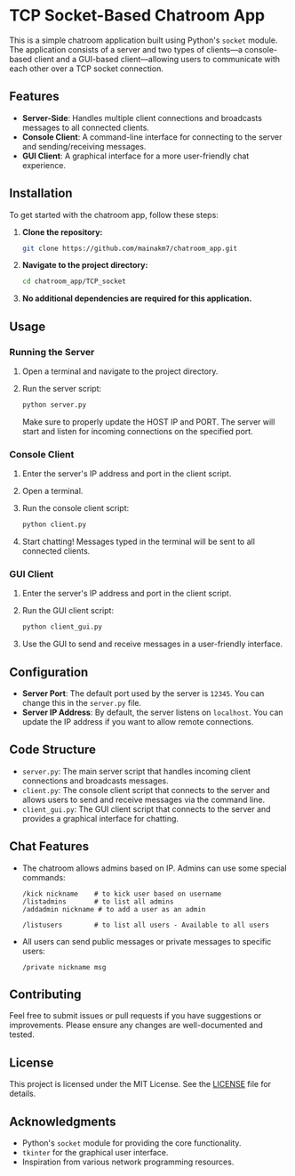 # TCP Socket-Based Chatroom App

This is a simple chatroom application built using Python's `socket` module. The application consists of a server and two types of clients—a console-based client and a GUI-based client—allowing users to communicate with each other over a TCP socket connection.

## Features

- **Server-Side**: Handles multiple client connections and broadcasts messages to all connected clients.
- **Console Client**: A command-line interface for connecting to the server and sending/receiving messages.
- **GUI Client**: A graphical interface for a more user-friendly chat experience.

## Installation

To get started with the chatroom app, follow these steps:

1. **Clone the repository:**

    ```bash
    git clone https://github.com/mainakm7/chatroom_app.git
    ```

2. **Navigate to the project directory:**

    ```bash
    cd chatroom_app/TCP_socket
    ```

3. **No additional dependencies are required for this application.**

## Usage

### Running the Server

1. Open a terminal and navigate to the project directory.
2. Run the server script:

    ```bash
    python server.py
    ```
   Make sure to properly update the HOST IP and PORT.
   The server will start and listen for incoming connections on the specified port.

### Console Client

1. Enter the server's IP address and port in the client script.
2. Open a terminal.
3. Run the console client script:

    ```bash
    python client.py
    ```
4. Start chatting! Messages typed in the terminal will be sent to all connected clients.

### GUI Client

1. Enter the server's IP address and port in the client script.
2. Run the GUI client script:

    ```bash
    python client_gui.py
    ```
3. Use the GUI to send and receive messages in a user-friendly interface.

## Configuration

- **Server Port**: The default port used by the server is `12345`. You can change this in the `server.py` file.
- **Server IP Address**: By default, the server listens on `localhost`. You can update the IP address if you want to allow remote connections.

## Code Structure

- `server.py`: The main server script that handles incoming client connections and broadcasts messages.
- `client.py`: The console client script that connects to the server and allows users to send and receive messages via the command line.
- `client_gui.py`: The GUI client script that connects to the server and provides a graphical interface for chatting.

## Chat Features

- The chatroom allows admins based on IP. Admins can use some special commands:

    ```
    /kick nickname    # to kick user based on username 
    /listadmins       # to list all admins
    /addadmin nickname # to add a user as an admin
    ```

    ```
    /listusers        # to list all users - Available to all users
    ```
    
- All users can send public messages or private messages to specific users:

    ```
    /private nickname msg
    ```

## Contributing

Feel free to submit issues or pull requests if you have suggestions or improvements. Please ensure any changes are well-documented and tested.

## License

This project is licensed under the MIT License. See the [LICENSE](LICENSE) file for details.

## Acknowledgments

- Python's `socket` module for providing the core functionality.
- `tkinter` for the graphical user interface.
- Inspiration from various network programming resources.
